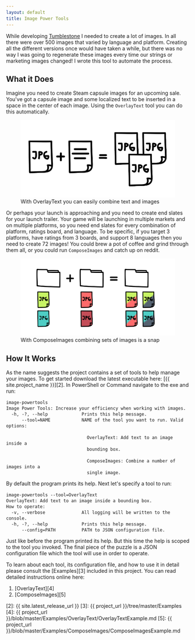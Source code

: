 ```yaml
---
layout: default
title: Image Power Tools
---
```

While developing [Tumblestone][1] I needed to create a lot of images. In all there were over 500 images that varied by language and platform. Creating all the different versions once would have taken a while, but there was no way I was going to regenerate these images every time our strings or marketing images changed! I wrote this tool to automate the process.

What it Does
---
Imagine you need to create Steam capsule images for an upcoming sale. You've got a capsule image and some localized text to be inserted in a space in the center of each image. Using the `OverlayText` tool you can do this automatically.
<figure>
    <img src="img/overlaytext-example.png" />
    <figcaption>With OverlayText you can easily combine text and images</figcaption>
</figure>

Or perhaps your launch is approaching and you need to create end slates for your launch trailer. Your game will be launching in multiple markets and on multiple platforms, so you need end slates for every combination of platform, ratings board, and language. To be specific, if you target 3 platforms, have ratings from 3 boards, and support 8 languages then you need to create 72 images! You could brew a pot of coffee and grind through them all, or you could run `ComposeImages` and catch up on reddit.
<figure>
    <img src="img/composeimages-example.png" />
    <figcaption>With ComposeImages combining sets of images is a snap</figcaption>
</figure>

How It Works
---
As the name suggests the project contains a set of tools to help manage your images. To get started download the latest executable here: [{{ site.project_name }}][2]. In PowerShell or Command navigate to the exe and run:

    image-powertools
    Image Power Tools: Increase your efficiency when working with images.
      -h, -?, --help             Prints this help message.
          --tool=NAME            NAME of the tool you want to run. Valid options:

                                   OverlayText: Add text to an image inside a
                                   bounding box.

                                   ComposeImages: Combine a number of images into a
                                   single image.


By default the program prints its help. Next let's specify a tool to run:

    image-powertools --tool=OverlayText
    OverlayText: Add text to an image inside a bounding box.
    How to operate:
      -v, --verbose              All logging will be written to the console.
      -h, -?, --help             Prints this help message.
          --config=PATH          PATH to JSON configuration file.

Just like before the program printed its help. But this time the help is scoped to the tool you invoked. The final piece of the puzzle is a JSON configuration file which the tool will use in order to operate.

To learn about each tool, its configuration file, and how to use it in detail please consult the [Examples][3] included in this project. You can read detailed instructions online here:

  1. [OverlayText][4]
  1. [ComposeImages][5]

[1]: http://tumblestonegame.com
[2]: {{ site.latest_release_url }}
[3]: {{ project_url }}/tree/master/Examples
[4]: {{ project_url }}/blob/master/Examples/OverlayText/OverlayTextExample.md
[5]: {{ project_url }}/blob/master/Examples/ComposeImages/ComposeImagesExample.md